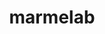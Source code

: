 ---
codehost: https://github.com/https://github.com/marmelab
linkedin: https://linkedin.com/company/marmelab
logohandle: marmelab
sort: marmelab
title: marmelab
twitter: https://x.com/marmelab
website: https://marmelab.com/en/
---